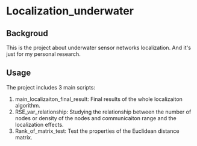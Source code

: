 # Localization_underwater

## Backgroud
This is the project about underwater sensor networks localization. And it's just for my personal research.

## Usage
The project includes 3 main scripts:
1. main_localizaiton_final_result: Final results of the whole localizaiton algorithm.
2. RSE_var_relationship: Studying the relationship between the number of nodes or density of the nodes and communicaiton range and the localization effects.
3. Rank_of_matrix_test: Test the properties of the Euclidean distance matrix.

